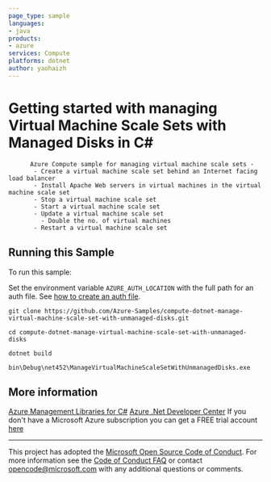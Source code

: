 ```yaml
---
page_type: sample
languages:
- java
products:
- azure
services: Compute
platforms: dotnet
author: yaohaizh
---
```


# Getting started with managing Virtual Machine Scale Sets with Managed Disks in C# #

          Azure Compute sample for managing virtual machine scale sets -
           - Create a virtual machine scale set behind an Internet facing load balancer
           - Install Apache Web servers in virtual machines in the virtual machine scale set
           - Stop a virtual machine scale set
           - Start a virtual machine scale set
           - Update a virtual machine scale set
             - Double the no. of virtual machines
           - Restart a virtual machine scale set


## Running this Sample ##

To run this sample:

Set the environment variable `AZURE_AUTH_LOCATION` with the full path for an auth file. See [how to create an auth file](https://github.com/Azure/azure-libraries-for-net/blob/master/AUTH.md).

    git clone https://github.com/Azure-Samples/compute-dotnet-manage-virtual-machine-scale-set-with-unmanaged-disks.git

    cd compute-dotnet-manage-virtual-machine-scale-set-with-unmanaged-disks

    dotnet build

    bin\Debug\net452\ManageVirtualMachineScaleSetWithUnmanagedDisks.exe

## More information ##

[Azure Management Libraries for C#](https://github.com/Azure/azure-sdk-for-net/tree/Fluent)
[Azure .Net Developer Center](https://azure.microsoft.com/en-us/develop/net/)
If you don't have a Microsoft Azure subscription you can get a FREE trial account [here](http://go.microsoft.com/fwlink/?LinkId=330212)

---

This project has adopted the [Microsoft Open Source Code of Conduct](https://opensource.microsoft.com/codeofconduct/). For more information see the [Code of Conduct FAQ](https://opensource.microsoft.com/codeofconduct/faq/) or contact [opencode@microsoft.com](mailto:opencode@microsoft.com) with any additional questions or comments.
